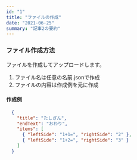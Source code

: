 ```yaml
---
id: "1"
title: "ファイルの作成"
date: "2021-06-25"
summary: "記事2の要約"
---
```


### ファイル作成方法
ファイルを作成してアップロードします。
1. ファイル名は任意の名前.jsonで作成
2. ファイルの内容は作成例を元に作成

#### 作成例
~~~json
  {
    "title": "たしざん",
    "endText": "おわり",
    "items": [
      { "leftSide": "1+1=", "rightSide": "2" },
      { "leftSide": "1+2=", "rightSide": "3" }
    ]
  }
~~~